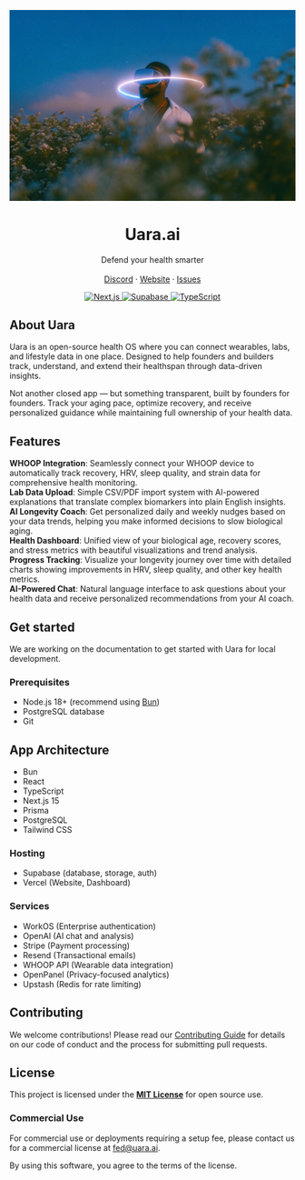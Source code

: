 ![hero](public/footer.jpg)

<p align="center">
	<h1 align="center"><b>Uara.ai</b></h1>
<p align="center">
    Defend your health smarter
    <br />
    <br />
    <a href="https://discord.gg/f7fSp6vQcK">Discord</a>
    ·
    <a href="https://uara.ai">Website</a>
    ·
    <a href="https://github.com/uara-ai/uara.ai/issues">Issues</a>
  </p>
</p>

<p align="center">
  <a href="https://nextjs.org">
    <img src="https://img.shields.io/badge/Next.js-000000?style=for-the-badge&logo=next.js&logoColor=white" alt="Next.js" />
  </a>
  <a href="https://supabase.com">
    <img src="https://img.shields.io/badge/Supabase-3ECF8E?style=for-the-badge&logo=supabase&logoColor=white" alt="Supabase" />
  </a>
  <a href="https://www.typescriptlang.org">
    <img src="https://img.shields.io/badge/TypeScript-007ACC?style=for-the-badge&logo=typescript&logoColor=white" alt="TypeScript" />
  </a>
</p>

## About Uara

Uara is an open-source health OS where you can connect wearables, labs, and lifestyle data in one place. Designed to help founders and builders track, understand, and extend their healthspan through data-driven insights.

Not another closed app — but something transparent, built by founders for founders. Track your aging pace, optimize recovery, and receive personalized guidance while maintaining full ownership of your health data.

## Features

**WHOOP Integration**: Seamlessly connect your WHOOP device to automatically track recovery, HRV, sleep quality, and strain data for comprehensive health monitoring.<br/>
**Lab Data Upload**: Simple CSV/PDF import system with AI-powered explanations that translate complex biomarkers into plain English insights.<br/>
**AI Longevity Coach**: Get personalized daily and weekly nudges based on your data trends, helping you make informed decisions to slow biological aging.<br/>
**Health Dashboard**: Unified view of your biological age, recovery scores, and stress metrics with beautiful visualizations and trend analysis.<br/>
**Progress Tracking**: Visualize your longevity journey over time with detailed charts showing improvements in HRV, sleep quality, and other key health metrics.<br/>
**AI-Powered Chat**: Natural language interface to ask questions about your health data and receive personalized recommendations from your AI coach.<br/>

## Get started

We are working on the documentation to get started with Uara for local development.

### Prerequisites

- Node.js 18+ (recommend using [Bun](https://bun.sh/))
- PostgreSQL database
- Git

## App Architecture

- Bun
- React
- TypeScript
- Next.js 15
- Prisma
- PostgreSQL
- Tailwind CSS

### Hosting

- Supabase (database, storage, auth)
- Vercel (Website, Dashboard)

### Services

- WorkOS (Enterprise authentication)
- OpenAI (AI chat and analysis)
- Stripe (Payment processing)
- Resend (Transactional emails)
- WHOOP API (Wearable data integration)
- OpenPanel (Privacy-focused analytics)
- Upstash (Redis for rate limiting)

## Contributing

We welcome contributions! Please read our [Contributing Guide](CONTRIBUTING.md) for details on our code of conduct and the process for submitting pull requests.

## License

This project is licensed under the **[MIT License](https://opensource.org/licenses/MIT)** for open source use.

### Commercial Use

For commercial use or deployments requiring a setup fee, please contact us for a commercial license at [fed@uara.ai](mailto:fed@uara.ai).

By using this software, you agree to the terms of the license.
